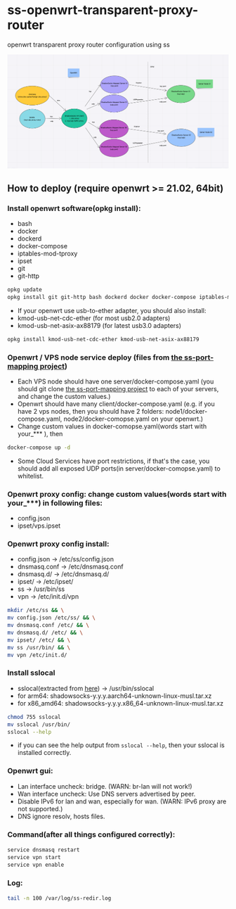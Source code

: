 # ss-openwrt-transparent-proxy-router
openwrt transparent proxy router configuration using ss

![plot](./arch.png)

## How to deploy (require openwrt >= 21.02, 64bit)

### Install openwrt software(opkg install):
* bash
* docker
* dockerd
* docker-compose
* iptables-mod-tproxy
* ipset
* git
* git-http
```bash
opkg update
opkg install git git-http bash dockerd docker docker-compose iptables-mod-tproxy ipset
```
* If your openwrt use usb-to-ether adapter, you should also install:
* kmod-usb-net-cdc-ether (for most usb2.0 adapters)
* kmod-usb-net-asix-ax88179 (for latest usb3.0 adapters)
```bash
opkg install kmod-usb-net-cdc-ether kmod-usb-net-asix-ax88179
```


### Openwrt / VPS node service deploy (files from [the ss-port-mapping project](https://github.com/kokrange/ss-port-mapping))
* Each VPS node should have one server/docker-compose.yaml (you should git clone [the ss-port-mapping project](https://github.com/kokrange/ss-port-mapping) to each of your servers, and change the custom values.)
* Openwrt should have many client/docker-compose.yaml (e.g. if you have 2 vps nodes, then you should have 2 folders: node1/docker-compose.yaml, node2/docker-comopse.yaml on your openwrt.)
* Change custom values in docker-comopse.yaml(words start with your_*** ), then
```bash
docker-compose up -d
```
* Some Cloud Services have port restrictions, if that's the case, you should add all exposed UDP ports(in server/docker-comopse.yaml) to whitelist.

### Openwrt proxy config: change custom values(words start with your_***) in following files:
* config.json
* ipset/vps.ipset

### Openwrt proxy config install:
* config.json -> /etc/ss/config.json
* dnsmasq.conf -> /etc/dnsmasq.conf
* dnsmasq.d/ -> /etc/dnsmasq.d/
* ipset/ -> /etc/ipset/
* ss -> /usr/bin/ss
* vpn -> /etc/init.d/vpn
```bash
mkdir /etc/ss && \
mv config.json /etc/ss/ && \
mv dnsmasq.conf /etc/ && \
mv dnsmasq.d/ /etc/ && \
mv ipset/ /etc/ && \
mv ss /usr/bin/ && \
mv vpn /etc/init.d/
```

### Install sslocal
* sslocal(extracted from [here](https://github.com/shadowsocks/shadowsocks-rust/releases)) -> /usr/bin/sslocal
* for arm64: shadowsocks-y.y.y.aarch64-unknown-linux-musl.tar.xz
* for x86_amd64: shadowsocks-y.y.y.x86_64-unknown-linux-musl.tar.xz
```bash
chmod 755 sslocal
mv sslocal /usr/bin/
sslocal --help
```
* if you can see the help output from `sslocal --help`, then your sslocal is installed correctly.


### Openwrt gui:
* Lan interface uncheck: bridge. (WARN: br-lan will not work!)
* Wan interface uncheck: Use DNS servers advertised by peer.
* Disable IPv6 for lan and wan, especially for wan. (WARN: IPv6 proxy are not supported.)
* DNS ignore resolv, hosts files.


### Command(after all things configured correctly):
```bash
service dnsmasq restart
service vpn start
service vpn enable
```


### Log:
```bash
tail -n 100 /var/log/ss-redir.log
```
